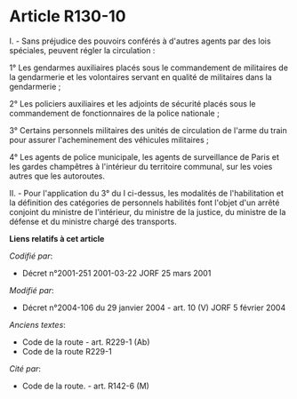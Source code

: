 # Article R130-10

I. - Sans préjudice des pouvoirs conférés à d'autres agents par des lois spéciales, peuvent régler la circulation :

1° Les gendarmes auxiliaires placés sous le commandement de militaires de la gendarmerie et les volontaires servant en
qualité de militaires dans la gendarmerie ;

2° Les policiers auxiliaires et les adjoints de sécurité placés sous le commandement de fonctionnaires de la police
nationale ;

3° Certains personnels militaires des unités de circulation de l'arme du train pour assurer l'acheminement des véhicules
militaires ;

4° Les agents de police municipale, les agents de surveillance de Paris et les gardes champêtres à l'intérieur du territoire
communal, sur les voies autres que les autoroutes.

II. - Pour l'application du 3° du I ci-dessus, les modalités de l'habilitation et la définition des catégories de personnels
habilités font l'objet d'un arrêté conjoint du ministre de l'intérieur, du ministre de la justice, du ministre de la défense
et du ministre chargé des transports.

**Liens relatifs à cet article**

_Codifié par_:

  - Décret n°2001-251 2001-03-22 JORF 25 mars 2001

_Modifié par_:

  - Décret n°2004-106 du 29 janvier 2004 - art. 10 (V) JORF 5 février 2004

_Anciens textes_:

  - Code de la route - art. R229-1 (Ab)
  - Code de la route R229-1

_Cité par_:

  - Code de la route. - art. R142-6 (M)
